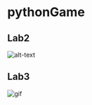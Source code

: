 # pythonGame
## Lab2
![alt-text](https://github.com/nguyenj32/pythonGame/blob/master/pongWall.png)
## Lab3
![gif](https://github.com/nguyenj32/pythonGame/blob/master/pongBounce.gif)
